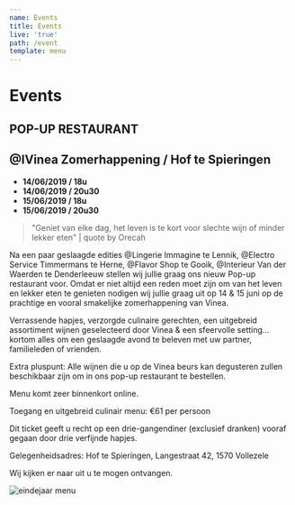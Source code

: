 ```yaml
---
name: Events
title: Events
live: 'true'
path: /event
template: menu
---
```

# Events

## POP-UP RESTAURANT

## @IVinea Zomerhappening / Hof te Spieringen

* **14/06/2019 / 18u**
* **14/06/2019 / 20u30**
* **15/06/2019 / 18u**
* **15/06/2019 / 20u30**

> "Geniet van elke dag, het leven is te kort voor slechte wijn of minder lekker eten" | quote by Orecah

Na een paar geslaagde edities @Lingerie Immagine te Lennik, @Electro Service Timmermans te Herne, @Flavor Shop te Gooik, @Interieur Van der Waerden te Denderleeuw  stellen wij jullie graag ons nieuw Pop-up restaurant voor. Omdat er niet altijd een reden moet zijn om van het leven en lekker eten te genieten nodigen wij jullie graag uit op 14 & 15 juni op de prachtige en vooral smakelijke zomerhappening van Vinea.

Verrassende hapjes, verzorgde culinaire gerechten, een uitgebreid assortiment wijnen geselecteerd door Vinea & een sfeervolle setting... kortom alles om een geslaagde avond te beleven met uw partner, familieleden of vrienden.

Extra pluspunt:
Alle wijnen die u op de Vinea beurs kan degusteren zullen beschikbaar zijn om in ons pop-up restaurant te bestellen.

Menu komt zeer binnenkort online. 

Toegang en uitgebreid culinair menu: €61 per persoon

Dit ticket geeft u recht op een drie-gangendiner (exclusief dranken) vooraf gegaan door drie verfijnde hapjes. 

Gelegenheidsadres:
Hof te Spieringen, Langestraat 42, 1570 Vollezele

Wij kijken er naar uit u te mogen ontvangen.

<!--<button class="center"><a href="https://webshop.admisol.be/shop2/company/123476737/shop/5/search?articleGroupId=events&page.itemsPerPage=50&xlId=NL">Reserveer uw plaatsen</a></button>-->

![eindejaar menu](/assets/img/eindejaarmenu.jpg)
